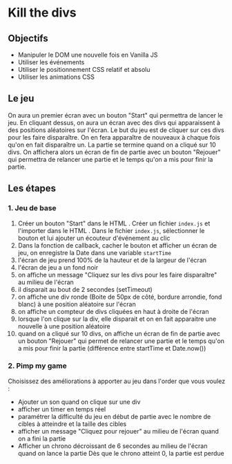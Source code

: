 # Kill the divs

## Objectifs

- Manipuler le DOM une nouvelle fois en Vanilla JS
- Utiliser les événements
- Utiliser le positionnement CSS relatif et absolu
- Utiliser les animations CSS

## Le jeu

On aura un premier écran avec un bouton "Start" qui permettra de lancer le jeu.
En cliquant dessus, on aura un écran avec des divs qui apparaissent à des positions aléatoires sur l'écran.
Le but du jeu est de cliquer sur ces divs pour les faire disparaître.
On en fera apparaître de nouveaux à chaque fois qu'on en fait disparaître un.
La partie se termine quand on a cliqué sur 10 divs.
On affichera alors un écran de fin de partie avec un bouton "Rejouer" qui permettra de relancer une partie et le temps qu'on a mis pour finir la partie.

## Les étapes

### 1. Jeu de base

1. Créer un bouton "Start" dans le HTML
. Créer un fichier `index.js` et l'importer dans le HTML
. Dans le fichier `index.js`, sélectionner le bouton et lui ajouter un écouteur d'événement au clic
4. Dans la fonction de callback, cacher le bouton et afficher un écran de jeu, on enregistre la Date dans une variable `startTime`
5. l'écran de jeu prend 100% de la hauteur et de la largeur de l'écran
6. l'écran de jeu a un fond noir
7. on affiche un message "Cliquez sur les divs pour les faire disparaître" au milieu de l'écran
8. il disparait au bout de 2 secondes (setTimeout)
9. on affiche une div ronde (Boite de 50px de côté, bordure arrondie, fond blanc) à une position aléatoire sur l'écran
10. on affiche un compteur de divs cliquées en haut à droite de l'écran
11. lorsque l'on clique sur la div, elle disparait et on en fait apparaitre une nouvelle à une position aléatoire
12. quand on a cliqué sur 10 divs, on affiche un écran de fin de partie avec un bouton "Rejouer" qui permet de relancer une partie et le temps qu'on a mis pour finir la partie (différence entre startTime et Date.now())

### 2. Pimp my game

Choisissez des améliorations à apporter au jeu dans l'order que vous voulez :

- Ajouter un son quand on clique sur une div
- afficher un timer en temps réel
- paramétrer la difficulté du jeu en début de partie avec le nombre de cibles à atteindre et la taille des cibles
- afficher un message "Cliquez pour rejouer" au milieu de l'écran quand on a fini la partie
- Afficher un chrono décroissant de 6 secondes au milieu de l'écran quand on lance la partie Dès que le chrono atteint 0, la partie est perdue